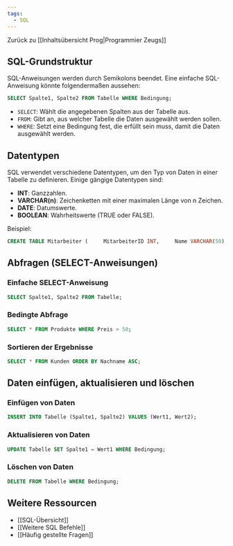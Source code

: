 ```yaml
---
tags:
  - SQL
---
```

Zurück zu [[Inhaltsübersicht Prog|Programmier Zeugs]]
## SQL-Grundstruktur

SQL-Anweisungen werden durch Semikolons beendet. Eine einfache SQL-Anweisung könnte folgendermaßen aussehen:

```SQL
SELECT Spalte1, Spalte2 FROM Tabelle WHERE Bedingung;
```

- `SELECT`: Wählt die angegebenen Spalten aus der Tabelle aus.
- `FROM`: Gibt an, aus welcher Tabelle die Daten ausgewählt werden sollen.
- `WHERE`: Setzt eine Bedingung fest, die erfüllt sein muss, damit die Daten ausgewählt werden.

## Datentypen

SQL verwendet verschiedene Datentypen, um den Typ von Daten in einer Tabelle zu definieren. Einige gängige Datentypen sind:

- **INT**: Ganzzahlen.
- **VARCHAR(n)**: Zeichenketten mit einer maximalen Länge von n Zeichen.
- **DATE**: Datumswerte.
- **BOOLEAN**: Wahrheitswerte (TRUE oder FALSE).

Beispiel:

```SQL
CREATE TABLE Mitarbeiter (     MitarbeiterID INT,     Name VARCHAR(50),     Geburtsdatum DATE,     Aktiv BOOLEAN );
```

## Abfragen (SELECT-Anweisungen)

### Einfache SELECT-Anweisung

```SQL
SELECT Spalte1, Spalte2 FROM Tabelle;
```

### Bedingte Abfrage

```SQL
SELECT * FROM Produkte WHERE Preis > 50;
```

### Sortieren der Ergebnisse

```SQL
SELECT * FROM Kunden ORDER BY Nachname ASC;
```

## Daten einfügen, aktualisieren und löschen

### Einfügen von Daten

```SQL
INSERT INTO Tabelle (Spalte1, Spalte2) VALUES (Wert1, Wert2);
```
### Aktualisieren von Daten

```SQL
UPDATE Tabelle SET Spalte1 = Wert1 WHERE Bedingung;
```
### Löschen von Daten

```SQL
DELETE FROM Tabelle WHERE Bedingung;
```
## Weitere Ressourcen
- [[SQL-Übersicht]]
- [[Weitere SQL Befehle]]
- [[Häufig gestellte Fragen]]